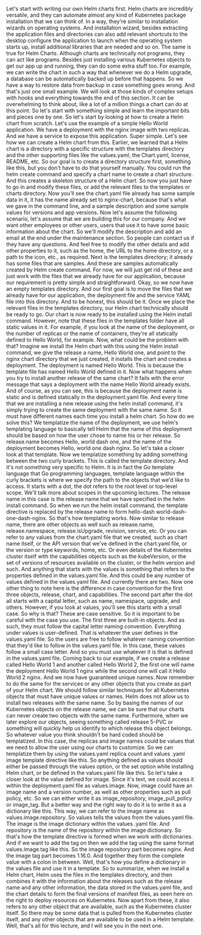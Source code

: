 Let's start with writing our own Helm charts first. Helm charts are incredibly versatile, and they can automate almost any kind of Kubernetes package installation that we can think of. In a way, they're similar to installation wizards on operating systems. And installation wizard, besides extracting the application files and directories can also add relevant shortcuts to the desktop configure the application to launch when the operating system starts up, install additional libraries that are needed and so on. The same is true for Helm Charts. Although charts are technically not programs, they can act like programs. Besides just installing various Kubernetes objects to get our app up and running, they can do some extra stuff too. For example, we can write the chart in such a way that whenever we do a Helm upgrade, a database can be automatically backed up before that happens. So we have a way to restore data from backup in case something goes wrong. And that's just one small example. We will look at those kinds of complex setups with hooks and everything towards the end of this section. It can be overwhelming to think about, like a lot of a million things a chart can do at this point. So let's start with something simple and learn the important bits and pieces one by one. So let's start by looking at how to create a Helm chart from scratch. Let's use the example of a simple Hello World application. We have a deployment with the nginx image with two replicas. And we have a service to expose this application. Super simple. Let's see how we can create a Helm chart from this. Earlier, we learned that a Helm chart is a directory with a specific structure with the templates directory and the other supporting files like the values.yaml, the Chart.yaml, license, README, etc. So our goal is to create a directory structure first, something like this, but you don't have to do that yourself manually. You could run the helm create command and specify a chart name to create a chart structure. And this creates a skeleton structure of a Helm chart. So now you just have to go in and modify these files, or add the relevant files to the templates or charts directory. Now you'll see the chart.yaml file already has some sample data in it, it has the name already set to nginx-chart, because that's what we gave in the command line, and a sample description and some sample values for versions and app versions. Now let's assume the following scenario, let's assume that we are building this for our company. And we want other employees or other users, users that use it to have some basic information about the chart. So we'll modify the description and add an email at the end under the maintenance section. So people can contact us if they have any questions. And feel free to modify the other details and add other properties to it, such as the home, the URL to the home directory, or a path to the icon, etc., as required. Next is the templates directory; it already has some files that are samples. And these are samples automatically created by Helm create command. For now, we will just get rid of these and just work with the files that we already have for our application, because our requirement is pretty simple and straightforward. Okay, so we now have an empty templates directory. And our first goal is to move the files that we already have for our application, the deployment file and the service YAML file into this directory. And to be honest, this should be it. Once we place the relevant files in the templates directory, our Helm chart technically should be ready to go. Our chart is now ready to be installed using the Helm install command. However, note that these files in the templates folder have all static values in it. For example, if you look at the name of the deployment, or the number of replicas or the name of containers, they're all statically defined to Hello World, for example. Now, what could be the problem with that? Imagine we install the Helm chart with this using the Helm install command, we give the release a name, Hello World one, and point to the nginx chart directory that we just created, it installs the chart and creates a deployment. The deployment is named Hello World. This is because the template file has named Hello World defined in it. Now what happens when you try to install another release of the same chart? It fails with the error message that says a deployment with the name Hello World already exists. And of course, as you can see, this is because the deployment name is static and is defined statically in the deployment.yaml file. And every time that we are installing a new release using the helm install command, it's simply trying to create the same deployment with the same name. So it must have different names each time you install a helm chart. So how do we solve this? We templatize the name of the deployment, we use helm's templating language to basically tell Helm that the name of this deployment should be based on how the user chose to name his or her release. So release.name becomes Hello, world dash one, and the name of the deployment becomes Hello, world one dash nginx. So let's take a closer look at that template. Now we templatize something by adding something between the two curly brackets. This is called the template directory. And it's not something very specific to Helm. It is in fact the Go template language that Go programming languages, template language within the curly brackets is where we specify the path to the objects that we'd like to access. It starts with a dot, the dot refers to the root level or top-level scope. We'll talk more about scopes in the upcoming lectures. The release name in this case is the release name that we have specified in the helm install command. So when we run the helm install command, the template directive is replaced by the release name to form hello-dash world-dash-one-dash-nginx. So that's how templating works. Now similar to release name, there are other objects as well such as release.name, release.namespace, release.isUpgrade, revision, service, etc. Or you can refer to any values from the chart.yaml file that we created, such as chart name itself, or the API version that we've defined in the chart.yaml file, or the version or type keywords, home, etc. Or even details of the Kubernetes cluster itself with the capabilities objects such as the kubeVersion, or the set of versions of resources available on the cluster, or the helm version and such. And anything that starts with the values is something that refers to the properties defined in the values.yaml file. And this could be any number of values defined in the values.yaml file. And currently there are two. Now one other thing to note here is the difference in case convention for the first three objects, release, chart, and capabilities. The second part after the dot all starts with a capital letter, such as name, namespace, upgrade, and others. However, if you look at values, you'll see this starts with a small case. So why is that? These are case sensitive. So it is important to be careful with the case you use. The first three are built-in objects. And as such, they must follow the capital letter naming convention. Everything under values is user-defined. That is whatever the user defines in the values.yaml file. So the users are free to follow whatever naming convention that they'd like to follow in the values.yaml file. In this case, these values follow a small case letter. And so you must use whatever it is that is defined in the values.yaml file. Coming back to our example, if we create a release called Hello World 1 and another called Hello World 2, the first one will name the deployment Hello World 1 nginx while the second one will call it Hello World 2 nginx. And we now have guaranteed unique names. Now remember to do the same for the services or any other objects that you create as part of your Helm chart. We should follow similar techniques for all Kubernetes objects that must have unique values or names. Helm does not allow us to install two releases with the same name. So by basing the names of our Kubernetes objects on the release name, we can be sure that our charts can never create two objects with the same name. Furthermore, when we later explore our objects, seeing something called release 5-PVC or something will quickly help us identify to which release this object belongs. So whatever value you think shouldn't be hard coded should be templatized. In this case, the replicas and image names could be values that we need to allow the user using our charts to customize. So we can templatize them by using the values.yaml replica count and values .yaml image template directive like this. So anything defined as values should either be passed through the values option, or the set option while installing Helm chart, or be defined in the values.yaml file like this. So let's take a closer look at the value defined for image. Since it's text, we could access it within the deployment.yaml file as values.image. Now, image could have an image name and a version number, as well as other properties such as pull policy, etc. So we can either write it as image_repository, image_pull_policy or image_tag. But a better way and the right way to do it is to write it as a dictionary like this. This way, we can refer to the image name as values.image.repository. So values tells the values from the values.yaml file. The image is the image dictionary within the values .yaml file. And repository is the name of the repository within the image dictionary. So that's how the template directive is formed when we work with dictionaries. And if we want to add the tag on then we add the tag using the same format values.image.tag like this. So the image repository part becomes nginx. And the image tag part becomes 1.16.0. And together they form the complete value with a colon in between. Well, that's how you define a dictionary in the values file and use it in a template. So to summarize, when we install a Helm chart, Helm uses the files in the templates directory, and then combines it with the information about the releases such as the release name and any other information, the data stored in the values.yaml file, and the chart details to form the final versions of manifest files, as seen here on the right to deploy resources on Kubernetes. Now apart from these, it also refers to any other object that are available, such as the Kubernetes cluster itself. So there may be some data that is pulled from the Kubernetes cluster itself, and any other objects that are available to be used in a Helm template. Well, that's all for this lecture, and I will see you in the next one.